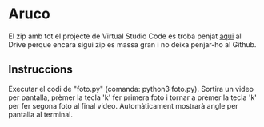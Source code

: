 # Aruco

El zip amb tot el projecte de Virtual Studio Code es troba penjat [aqui](https://drive.google.com/drive/folders/13qfh2iZuN18NB4eX2Uu5K_UMZ6QVMspi) al Drive perque encara sigui zip es massa gran i no deixa penjar-ho al Github.

## Instruccions

Executar el codi de "foto.py" (comanda: python3 foto.py). Sortira un video per pantalla, prèmer la tecla 'k' fer primera foto i tornar a prèmer la tecla 'k' per fer segona foto al final video. Automàticament mostrarà angle per pantalla al terminal.
